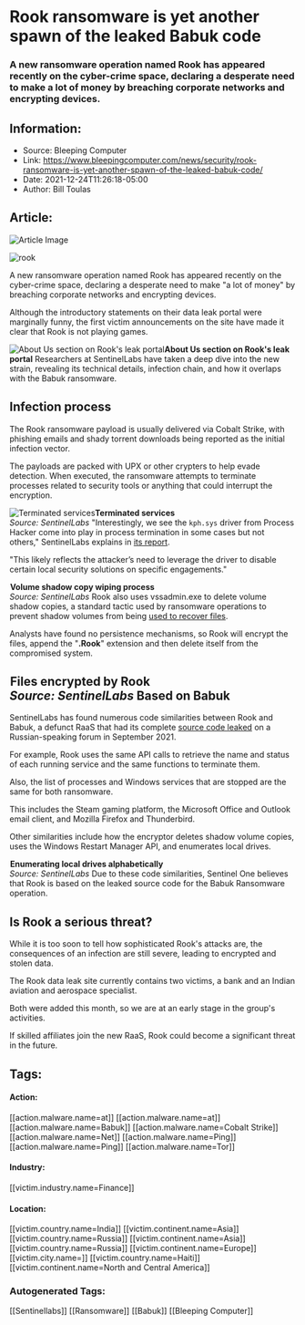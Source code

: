 # Rook ransomware is yet another spawn of the leaked Babuk code
### A new ransomware operation named Rook has appeared recently on the cyber-crime space, declaring a desperate need to make a lot of money by breaching corporate networks and encrypting devices.

## Information:
+ Source: Bleeping Computer
+ Link: https://www.bleepingcomputer.com/news/security/rook-ransomware-is-yet-another-spawn-of-the-leaked-babuk-code/
+ Date: 2021-12-24T11:26:18-05:00
+ Author: Bill Toulas


## Article:
![Article Image](https://www.bleepstatic.com/content/hl-images/2021/12/24/rook.jpg)

![rook](https://www.bleepstatic.com/content/hl-images/2021/12/24/rook.jpg?rand=1839799306)


A new ransomware operation named Rook has appeared recently on the cyber-crime space, declaring a desperate need to make "a lot of money" by breaching corporate networks and encrypting devices.


Although the introductory statements on their data leak portal were marginally funny, the first victim announcements on the site have made it clear that Rook is not playing games.



![About Us section on Rook's leak portal](https://www.bleepstatic.com/images/news/u/1220909/Website%20snaps/about_us(1).jpg)**About Us section on Rook's leak portal**
Researchers at SentinelLabs have taken a deep dive into the new strain, revealing its technical details, infection chain, and how it overlaps with the Babuk ransomware.


Infection process
-----------------


The Rook ransomware payload is usually delivered via Cobalt Strike, with phishing emails and shady torrent downloads being reported as the initial infection vector.


The payloads are packed with UPX or other crypters to help evade detection. When executed, the ransomware attempts to terminate processes related to security tools or anything that could interrupt the encryption.



![Terminated services](https://www.bleepstatic.com/images/news/u/1220909/ransomware/services_terminated.jpg)**Terminated services**  
*Source: SentinelLabs*
"Interestingly, we see the `kph.sys` driver from Process Hacker come into play in process termination in some cases but not others," SentinelLabs explains in [its report](http://www.sentinelone.com/labs/new-rook-ransomware-feeds-off-the-code-of-babuk/).


"This likely reflects the attacker’s need to leverage the driver to disable certain local security solutions on specific engagements."



![Volume shadow copy wiping process](data:image/gif;base64,R0lGODlhAQABAAAAACH5BAEKAAEALAAAAAABAAEAAAICTAEAOw==)**Volume shadow copy wiping process**  
*Source: SentinelLabs*
Rook also uses vssadmin.exe to delete volume shadow copies, a standard tactic used by ransomware operations to prevent shadow volumes from being [used to recover files](https://www.bleepingcomputer.com/tutorials/how-to-recover-files-and-folders-using-shadow-volume-copies/).


Analysts have found no persistence mechanisms, so Rook will encrypt the files, append the "**.Rook**" extension and then delete itself from the compromised system.



![Files encrypted by Rook](data:image/gif;base64,R0lGODlhAQABAAAAACH5BAEKAAEALAAAAAABAAEAAAICTAEAOw==)**Files encrypted by Rook**  
*Source: SentinelLabs*
Based on Babuk
--------------


SentinelLabs has found numerous code similarities between Rook and Babuk, a defunct RaaS that had its complete [source code leaked](https://www.bleepingcomputer.com/news/security/babuk-ransomwares-full-source-code-leaked-on-hacker-forum/) on a Russian-speaking forum in September 2021.


For example, Rook uses the same API calls to retrieve the name and status of each running service and the same functions to terminate them.


Also, the list of processes and Windows services that are stopped are the same for both ransomware.


This includes the Steam gaming platform, the Microsoft Office and Outlook email client, and Mozilla Firefox and Thunderbird.


Other similarities include how the encryptor deletes shadow volume copies, uses the Windows Restart Manager API, and enumerates local drives.



![Enumerating local drives alphabetically](data:image/gif;base64,R0lGODlhAQABAAAAACH5BAEKAAEALAAAAAABAAEAAAICTAEAOw==)**Enumerating local drives alphabetically**  
*Source: SentinelLabs*
Due to these code similarities, Sentinel One believes that Rook is based on the leaked source code for the Babuk Ransomware operation.


Is Rook a serious threat?
-------------------------


While it is too soon to tell how sophisticated Rook's attacks are, the consequences of an infection are still severe, leading to encrypted and stolen data.


The Rook data leak site currently contains two victims, a bank and an Indian aviation and aerospace specialist.


Both were added this month, so we are at an early stage in the group's activities.


If skilled affiliates join the new RaaS, Rook could become a significant threat in the future.





## Tags:

#### Action:
[[action.malware.name=at]] [[action.malware.name=at]] [[action.malware.name=Babuk]] [[action.malware.name=Cobalt Strike]] [[action.malware.name=Net]] [[action.malware.name=Ping]] [[action.malware.name=Ping]] [[action.malware.name=Tor]]

#### Industry:
[[victim.industry.name=Finance]]

#### Location:
[[victim.country.name=India]] [[victim.continent.name=Asia]] [[victim.country.name=Russia]] [[victim.continent.name=Asia]] [[victim.country.name=Russia]] [[victim.continent.name=Europe]] [[victim.city.name=]] [[victim.country.name=Haiti]] [[victim.continent.name=North and Central America]]

### Autogenerated Tags:
[[Sentinellabs]] [[Ransomware]] [[Babuk]] [[Bleeping Computer]]

